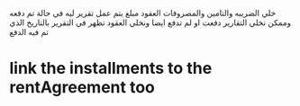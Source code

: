 خلي الضريبه والتامين والمصروفات العقود مبلغ يتم عمل تقرير ليه في حالة تم دفعه
وممكن نخلي التقارير دفعت او لم تدفع ايضا
ونخلي العقود تظهر في التقرير بالتاريخ الذي تم فيه الدفع

# link the installments to the rentAgreement too